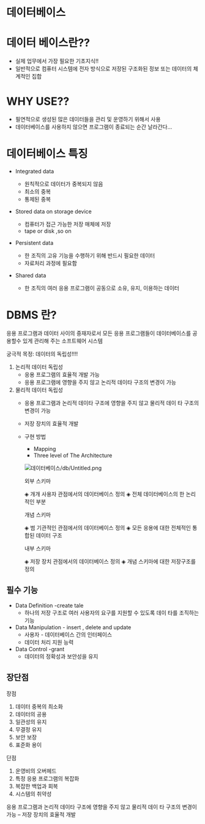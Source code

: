 # 데이터베이스

# 데이터 베이스란??

- 실제 업무에서 가장 필요한 기초지식!!
- 일반적으로 컴퓨터 시스템에 전자 방식으로 저장된 구조화된 정보 또는 데이터의 체계적인 집합

# WHY USE??

- 필연적으로 생성된 많은 데이터들을 관리 및 운영하기 위해서 사용
- 데이터베이스를 사용하지 않으면 프로그램이 종료되는 순간 날라간다...

# 데이터베이스 특징

- Integrated data
    - 원칙적으로 데이터가 중복되지 않음
    - 최소의 중복
    - 통제된 중복
- Stored data on storage device
    - 컴퓨터가 접근 가능한 저장 매체에 저장
    - tape or disk ,so on
- Persistent data
    - 한 조직의 고유 기능을 수행하기 위해 반드시 필요한 데이터
    - 자료처리 과정에 필요함

- Shared data
    - 한 조직의 여러 응용 프로그램이 공동으로 소유, 유지, 이용하는 데이터

# DBMS 란?

응용 프로그램과 데이터 사이의 중재자로서 모든 응용 프로그램들이 데이터베이스를 공용할수 있게 관리해 주는 소프트웨어 시스템

궁극적 목정: 데이터의 독립성!!!! 

1. 논리적 데이터 독립성
    - 응용 프로그램의 효율적 개발 가능
    - 응용 프로그램에 영향을 주지 않고 논리적 데이타 구조의 변경이 가능
2. 물리적 데이터 독립성
    - 응용 프로그램과 논리적 데이타 구조에 영향을 주지 않고 물리적 데이
    타 구조의 변경이 가능
    - 저장 장치의 효율적 개발
    - 구현 방법
        - Mapping
        - Three level of The Architecture

        ![데이터베이스/db/Untitled.png](/db/Untitled.png)

        외부 스키마

        ◈ 개개 사용자 관점에서의 데이터베이스 정의
        ◈ 전체 데이터베이스의 한 논리적인 부분

        개념 스키마

        ◈ 범 기관적인 관점에서의 데이터베이스 정의
        ◈ 모든 응용에 대한 전체적인 통합된 데이터 구조

        내부 스키마

        ◈ 저장 장치 관점에서의 데이터베이스 정의
        ◈ 개념 스키마에 대한 저장구조를 정의

## 필수 기능

- Data Definition -create tale
    - 하나의 저장 구조로 여러 사용자의 요구를 지원할 수 있도록 데이
    타를 조직하는 기능
- Data Manipulation - insert , delete and update
    - 사용자 - 데이터베이스 간의 인터페이스
    - 데이터 처리 지원 능력
- Data Control -grant
    - 데이터의 정확성과 보안성을 유지

## 장단점

장점

1. 데이터 중복의 최소화
2. 데이터의 공용
3. 일관성의 유지
4. 무결정 유지
5. 보안 보장
6. 표준화 용이

단점

1. 운영비의 오버헤드
2. 특정 응용 프로그램의 복잡화
3. 복잡한 백업과 회복
4. 시스템의 취약성

응용 프로그램과 논리적 데이타 구조에 영향을 주지 않고 물리적 데이
타 구조의 변경이 가능
– 저장 장치의 효율적 개발

